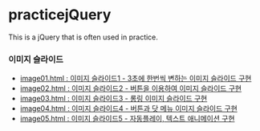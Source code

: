 # practicejQuery
This is a jQuery that is often used in practice.


<h3>이미지 슬라이드</h3>

<ul>
  <li><a href="https://webstoryboy.github.io/practicejQuery/image01.html">image01.html : 이미지 슬라이드1 - 3초에 한번씩 변하는 이미지 슬라이드 구현</a></li>
  <li><a href="https://webstoryboy.github.io/practicejQuery/image02.html">image02.html : 이미지 슬라이드2 - 버튼을 이용하여 이미지 슬라이드 구현</a></li>
  <li><a href="https://webstoryboy.github.io/practicejQuery/image03.html">image03.html : 이미지 슬라이드3 - 롱링 이미지 슬라이드 구현</a></li>
  <li><a href="https://webstoryboy.github.io/practicejQuery/image04.html">image04.html : 이미지 슬라이드4 - 버튼과 닷 메뉴 이미지 슬라이드 구현</a></li>
  <li><a href="https://webstoryboy.github.io/practicejQuery/image05.html">image05.html : 이미지 슬라이드5 - 자동플레이, 텍스트 애니메이션 구현</a></li>
</ul>

